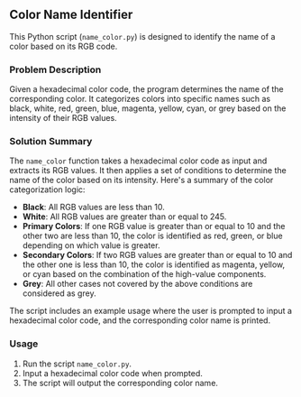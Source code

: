 ## Color Name Identifier

This Python script (`name_color.py`) is designed to identify the name of a color based on its RGB code.

### Problem Description

Given a hexadecimal color code, the program determines the name of the corresponding color. It categorizes colors into specific names such as black, white, red, green, blue, magenta, yellow, cyan, or grey based on the intensity of their RGB values.

### Solution Summary

The `name_color` function takes a hexadecimal color code as input and extracts its RGB values. It then applies a set of conditions to determine the name of the color based on its intensity. Here's a summary of the color categorization logic:

- **Black**: All RGB values are less than 10.
- **White**: All RGB values are greater than or equal to 245.
- **Primary Colors**: If one RGB value is greater than or equal to 10 and the other two are less than 10, the color is identified as red, green, or blue depending on which value is greater.
- **Secondary Colors**: If two RGB values are greater than or equal to 10 and the other one is less than 10, the color is identified as magenta, yellow, or cyan based on the combination of the high-value components.
- **Grey**: All other cases not covered by the above conditions are considered as grey.

The script includes an example usage where the user is prompted to input a hexadecimal color code, and the corresponding color name is printed.

### Usage

1. Run the script `name_color.py`.
2. Input a hexadecimal color code when prompted.
3. The script will output the corresponding color name.
